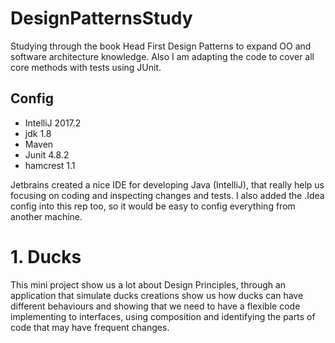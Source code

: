 # DesignPatternsStudy
Studying through the book Head First Design Patterns to expand OO and software architecture knowledge. Also I am adapting the code to cover all core methods with tests using JUnit. 

## Config

* IntelliJ 2017.2
* jdk 1.8
* Maven
* Junit 4.8.2
* hamcrest 1.1

Jetbrains created a nice IDE for developing Java (IntelliJ), that really help us focusing on coding and inspecting changes and tests. I also added the .Idea config into this rep too, so it would be easy to config everything from another machine.

# 1. Ducks

This mini project show us a lot about Design Principles, through an application that simulate ducks creations show us how ducks can have different behaviours and showing that we need to have a flexible code implementing to interfaces, using composition and identifying the parts of code that may have frequent changes.

